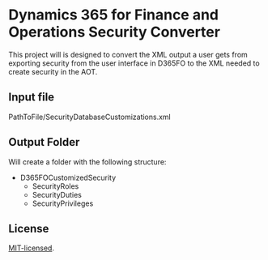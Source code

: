 # Dynamics 365 for Finance and Operations Security Converter

This project will is designed to convert the XML output a user gets from exporting security from the user interface in D365FO to the XML needed to create security in the AOT.

## Input file
PathToFile/SecurityDatabaseCustomizations.xml

## Output Folder
Will create a folder with the following structure:
- D365FOCustomizedSecurity
    - SecurityRoles
	- SecurityDuties
	- SecurityPrivileges

## License
<a href="http://opensource.org/licenses/MIT">MIT-licensed</a>.
